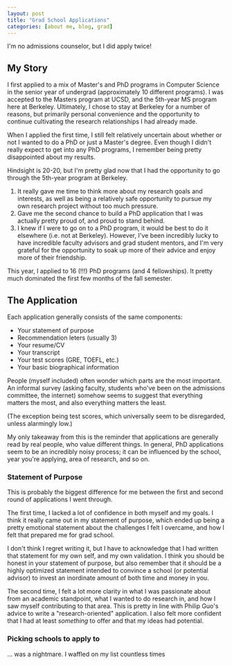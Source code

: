 ```yaml
---
layout: post
title: "Grad School Applications"
categories: [about me, blog, grad]
---
```


I'm no admissions counselor, but I did apply twice!

## My Story

I first applied to a mix of Master's and PhD programs in Computer Science in the senior year of undergrad (approximately 10 different programs). I was accepted to the Masters program at UCSD, and the 5th-year MS program here at Berkeley. Ultimately, I chose to stay at Berkeley for a number of reasons, but primarily personal convenience and the opportunity to continue cultivating the research relationships I had already made.

When I applied the first time, I still felt relatively uncertain about whether or not I wanted to do a PhD or just a Master's degree. Even though I didn't really expect to get into any PhD programs, I remember being pretty disappointed about my results.

Hindsight is 20-20, but I'm pretty glad now that I had the opportunity to go through the 5th-year program at Berkeley. 

1. It really gave me time to think more about my research goals and interests, as well as being a relatively safe opportunity to pursue my own research project without too much pressure.
2. Gave me the second chance to build a PhD application that I was actually pretty proud of, and proud to stand behind.
3. I knew if I were to go on to a PhD program, it would be best to do it elsewhere (i.e. not at Berkeley). However, I've been incredibly lucky to have incredible faculty advisors and grad student mentors, and I'm very grateful for the opportunity to soak up more of their advice and enjoy more of their friendship.

This year, I applied to 16 (!!!) PhD programs (and 4 fellowships). It pretty much dominated the first few months of the fall semester. 

## The Application

Each application generally consists of the same components:

* Your statement of purpose
* Recommendation leters (usually 3)
* Your resume/CV
* Your transcript
* Your test scores (GRE, TOEFL, etc.)
* Your basic biographical information

People (myself included) often wonder which parts are the most important. An informal survey (asking faculty, students who've been on the admissions committee, the internet) somehow seems to suggest that everything matters the most, and also everything matters the least.

(The exception being test scores, which universally seem to be disregarded, unless alarmingly low.)

My only takeaway from this is the reminder that applications are generally read by real people, who value different things. In general, PhD applications seem to be an incredibly noisy process; it can be influenced by the school, year you're applying, area of research, and so on. 

### Statement of Purpose

This is probably the biggest difference for me between the first and second round of applications I went through. 

The first time, I lacked a lot of confidence in both myself and my goals. I think it really came out in my statement of purpose, which ended up being a pretty emotional statement about the challenges I felt I overcame, and how I felt that prepared me for grad school.

I don't think I regret writing it, but I have to acknowledge that I had written that statement for my own self, and my own validation. I think you should be honest in your statement of purpose, but also remember that it should be a highly optimized statement intended to convince a school (or potential advisor) to invest an inordinate amount of both time and money in you.

The second time, I felt a lot more clarity in what I was passionate about from an academic standpoint, what I wanted to do research in, and how I saw myself contributing to that area. This is pretty in line with Philip Guo's advice to write a "research-oriented" application. I also felt more confident that I had at least _something_ to offer and that my ideas had potential.


### Picking schools to apply to

... was a nightmare. I waffled on my list countless times
